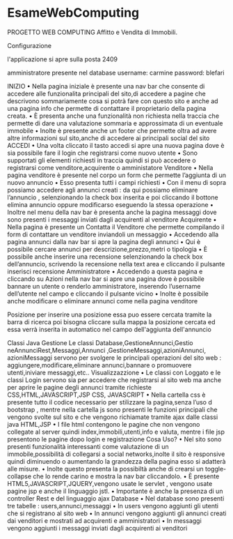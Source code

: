 # EsameWebComputing

PROGETTO WEB 
COMPUTING
Affitto e Vendita di Immobili.

Configurazione

l'applicazione si apre sulla posta 2409

amministratore presente nel database
username: carmine
password: blefari

INIZIO
• Nella pagina iniziale è presente una nav bar che consente di accedere
alle funzionalita principali del sito,di accedere a pagine che 
descrivono sommariamente cosa si potrà fare con questo sito e anche 
ad una pagina info che permette di contattare il proprietario della 
pagina creata.
• È presenta anche una funzionalità non richiesta nella traccia che 
permette di dare una valutazione sommaria e approssimata di un 
eventuale immobile
• Inolte è presente anche un footer che permette oltra ad avere altre 
informazioni sul sito,anche di accedere ai principali social del sito
ACCEDI
• Una volta cliccato il tasto accedi si apre una nuova pagina dove è sia 
possibile fare il login che registrarsi come nuovo utente
• Sono supportati gli elementi richiesti in traccia quindi si può accedere 
o registrarsi come venditore,acquirente o amministatore
Venditore
• Nella pagina venditore è presente nel corpo un form che permette 
l’aggiunta di un nuovo annuncio
• Esso presenta tutti i campi richiesti 
• Con il menu di sopra possiamo accedere agli annunci creati : da qui 
possiamo eliminare l’annuncio , selenzionando la check box inserita e 
poi cliccando il bottone elimina annuncio oppure modificarso
eseguendo la stessa operazione
• Inoltre nel menu della nav bar è presenta anche la pagina messaggi
dove sono presenti i messaggi inviati dagli acquirenti al venditore
Acquirente
• Nella pagina è presente un Contatta il Venditore che permette 
compilando il form di contattare un venditore inviandoli un messaggio
• Accedendo alla pagina annunci dalla nav bar si apre la pagina degli 
annunci
• Qui è possibile cercare annunci per descrizione,prezzo,metri o 
tipologia 
• È possibile anche inserire una recensione selenzionando la check box 
dell’annuncio, scrivendo la recensione nella text area e cliccando il 
pulsante inserisci recensione
Amministratore
• Accedendo a questa pagina e cliccando su Azioni nella nav bar si apre 
una pagina dove è possibile bannare un utente o renderlo 
amministratore, inserendo l’username dell’utente nel campo e 
cliccando il pulsante vicino
• Inolte è possibile anche modificare o eliminare annunci come nella 
pagina venditore

Posizione
per inserire una posizione essa puo essere cercata tramite la barra di ricerca
poi bisogna cliccare sulla mappa la posizione cercata ed essa verrà inserita
in automatico nel campo dell'aggiunta dell'annuncio

Classi Java
Gestione
Le classi 
Database,GestioneAnnunci,Gestio
neAnnunciRest,Messaggi,Annunci
,GestioneMessaggi,azioniAnnunci,
azioniMessaggi servono per 
svolgere le principali operazioni 
del sito web : 
aggiungere,modificare,eliminare
annunci,bannare o promuovere 
utenti,iniviare messaggi,etc..
Visualizzazzione
• Le classi con Loggato e le classi 
Login servono sia per accedere 
che registrarsi al sito web ma 
anche per aprire le pagine degli 
annunci tramite richieste
CSS,HTML,JAVASCRIPT,JSP
CSS, JAVASCRIPT
• Nella cartella css è presente 
tutto il codice necessario per 
stilizzare la pagina,senza l’uso d 
bootstrap , mentre nella cartella 
js sono presenti le funzioni 
principali che vengono svolte sul 
sito e che vengono richiamate 
tramite ajax dalle classi java
HTML,JSP
• I file html contengono le pagine 
che non vengono collegate al 
server quindi 
index,immobili,utenti,info e
valuta, mentre i file jsp
presentono le pagine dopo login 
e registrazione
Cosa Uso?
• Nel sito sono presenti funzionalità interessanti come valutazione di un 
immobile,possibilità di collegarsi a social networks,inolte il sito è 
responsive quindi diminuendo o aumentando la grandezza della 
pagina esso si adatterà alle misure.
• Inolte questo presenta la possibiltà anche di crearsi un toggle-collapse
che lo rende carino e mostra la nav bar cliccandolo.
• È presente HTML5,JAVASCRIPT,JQUERY,vengono usate le servlet , 
vengono usate pagine jsp e anche il linguaggio jstl.
• Importante è anche la presenza di un controller Rest e del linguaggio 
ajax
Database
• Nel database sono presenti tre tabelle : users,annunci,messaggi
• In users vengono aggiunti gli utenti che si registrano al sito web
• In annunci vengono aggiunti gli annunci creati dai venditori e mostrati 
ad acquirenti e amministratori
• In messaggi vengono aggiunti i messaggi inviati dagli acquirenti ai 
venditori
